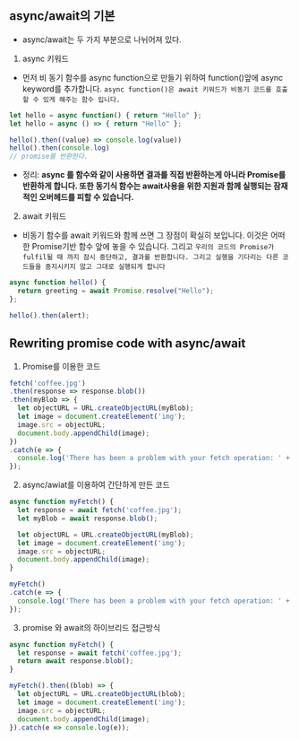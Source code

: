## async/await의 기본
- async/await는 두 가지 부분으로 나뉘어져 있다.

1. async 키워드
- 먼저 비 동기 함수를 async function으로 만들기 위하여 function()앞에 async keyword를 추가합니다. `async function()은 await 키워드가 비동기 코드를 호출할 수 있게 해주는 함수 입니다.`

```js
let hello = async function() { return "Hello" };
let hello = async () => { return "Hello" };

hello().then((value) => console.log(value))
hello().then(console.log)
// promise를 반환한다.
```

- 정리: __async 를 함수와 같이 사용하면 결과를 직접 반환하는게 아니라 Promise를 반환하게 합니다. 또한 동기식 함수는 await사용을 위한 지원과 함께 실행되는 잠재적인 오버헤드를 피할 수 있습니다.__

2. await 키워드
- 비동기 함수를 await 키워드와 함께 쓰면 그 장점이 확실히 보입니다. 이것은 어떠한 Promise기반 함수 앞에 놓을 수 있습니다. 그리고 `우리의 코드의 Promise가 fulfil될 때 까지 잠시 중단하고, 결과를 반환합니다. 그리고 실행을 기다리는 다른 코드들을 중지시키지 않고 그대로 실행되게 합니다`

```js
async function hello() {
  return greeting = await Promise.resolve("Hello");
};

hello().then(alert);
```


## Rewriting promise code with async/await

1. Promise를 이용한 코드

```js
fetch('coffee.jpg')
.then(response => response.blob())
.then(myBlob => {
  let objectURL = URL.createObjectURL(myBlob);
  let image = document.createElement('img');
  image.src = objectURL;
  document.body.appendChild(image);
})
.catch(e => {
  console.log('There has been a problem with your fetch operation: ' + e.message);
});
```

2. async/awiat를 이용하여 간단하게 만든 코드

```js
async function myFetch() {
  let response = await fetch('coffee.jpg');
  let myBlob = await response.blob();

  let objectURL = URL.createObjectURL(myBlob);
  let image = document.createElement('img');
  image.src = objectURL;
  document.body.appendChild(image);
}

myFetch()
.catch(e => {
  console.log('There has been a problem with your fetch operation: ' + e.message);
});
```

3. promise 와 await의 하이브리드 접근방식

```js
async function myFetch() {
  let response = await fetch('coffee.jpg');
  return await response.blob();
}

myFetch().then((blob) => {
  let objectURL = URL.createObjectURL(blob);
  let image = document.createElement('img');
  image.src = objectURL;
  document.body.appendChild(image);
}).catch(e => console.log(e));
```
